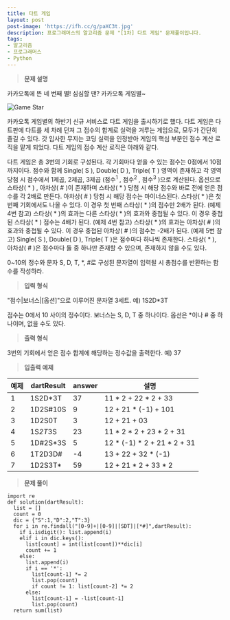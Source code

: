 ```yaml
---
title: 다트 게임
layout: post
post-image: 'https://ifh.cc/g/paXC3t.jpg'
description: 프로그래머스의 알고리즘 문제 "[1차] 다트 게임" 문제풀이입니다.
tags:
- 알고리즘
- 프로그래머스
- Python
---
```



>**문제 설명**

카카오톡에 뜬 네 번째 별! 심심할 땐? 카카오톡 게임별~

<img src="http://t1.kakaocdn.net/welcome2018/gamestar.png" title="게임별" alt="Game Star">

카카오톡 게임별의 하반기 신규 서비스로 다트 게임을 출시하기로 했다. 다트 게임은 다트판에 다트를 세 차례 던져 그 점수의 합계로 실력을 겨루는 게임으로, 모두가 간단히 즐길 수 있다.
갓 입사한 무지는 코딩 실력을 인정받아 게임의 핵심 부분인 점수 계산 로직을 맡게 되었다. 다트 게임의 점수 계산 로직은 아래와 같다.


다트 게임은 총 3번의 기회로 구성된다.
각 기회마다 얻을 수 있는 점수는 0점에서 10점까지이다.
점수와 함께 Single( S ), Double( D ), Triple( T ) 영역이 존재하고 각 영역 당첨 시 점수에서 1제곱, 2제곱, 3제곱 (점수<sup>1</sup> , 점수<sup>2</sup> , 점수<sup>3</sup> )으로 계산된다.
옵션으로 스타상( * ) , 아차상( # )이 존재하며 스타상( * ) 당첨 시 해당 점수와 바로 전에 얻은 점수를 각 2배로 만든다. 아차상( # ) 당첨 시 해당 점수는 마이너스된다.
스타상( * )은 첫 번째 기회에서도 나올 수 있다. 이 경우 첫 번째 스타상( * )의 점수만 2배가 된다. (예제 4번 참고)
스타상( * )의 효과는 다른 스타상( * )의 효과와 중첩될 수 있다. 이 경우 중첩된 스타상( * ) 점수는 4배가 된다. (예제 4번 참고)
스타상( * )의 효과는 아차상( # )의 효과와 중첩될 수 있다. 이 경우 중첩된 아차상( # )의 점수는 -2배가 된다. (예제 5번 참고)
Single( S ), Double( D ), Triple( T )은 점수마다 하나씩 존재한다.
스타상( * ), 아차상( # )은 점수마다 둘 중 하나만 존재할 수 있으며, 존재하지 않을 수도 있다. 


0~10의 정수와 문자 S, D, T, *, #로 구성된 문자열이 입력될 시 총점수를 반환하는 함수를 작성하라.

>**입력 형식**

"점수|보너스|[옵션]"으로 이루어진 문자열 3세트.
예) 1S2D*3T


점수는 0에서 10 사이의 정수이다.
보너스는 S, D, T 중 하나이다.
옵선은 *이나 # 중 하나이며, 없을 수도 있다.


>**출력 형식**

3번의 기회에서 얻은 점수 합계에 해당하는 정수값을 출력한다.
예) 37

>**입출력 예제**

| 예제 | dartResult | answer | 설명 |
|--|--|--|--|
| 1 | 1S2D*3T | 37 | 11 * 2 + 22 * 2 + 33 |
| 2 | 1D2S#10S | 9 | 12 + 21 * (-1) + 101 |
| 3 | 1D2S0T | 3 | 12 + 21 + 03 |
| 4 | 1S*2T*3S | 23 | 11 * 2 * 2 + 23 * 2 + 31 |
| 5 | 1D#2S*3S | 5 | 12 * (-1) * 2 + 21 * 2 + 31 |
| 6 | 1T2D3D# | -4 | 13 + 22 + 32 * (-1) |
| 7 | 1D2S3T* | 59 | 12 + 21 * 2 + 33 * 2 |

>**문제 풀이**

	import re
	def solution(dartResult):
	  list = []
	  count = 0
	  dic = {"S":1,"D":2,"T":3}
	  for i in re.findall("[0-9]+|[0-9]|[SDT]|[*#]",dartResult):
	    if i.isdigit(): list.append(i)
	    elif i in dic.keys(): 
	      list[count] = int(list[count])**dic[i]
	      count += 1
	    else: 
	      list.append(i)  
	      if i == '*':
	        list[count-1] *= 2
	        list.pop(count)
	        if count != 1: list[count-2] *= 2
	      else: 
	        list[count-1] = -list[count-1]
	        list.pop(count)
	  return sum(list)



